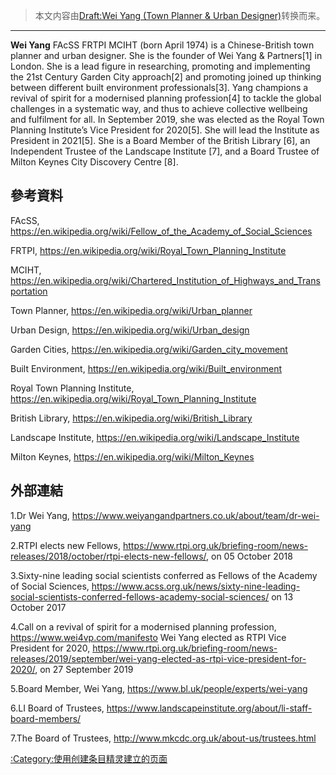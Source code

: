 > 本文内容由[Draft:Wei Yang \(Town Planner \& Urban Designer\)](https://zh.wikipedia.org/wiki/Draft:Wei_Yang_\(Town_Planner_\&_Urban_Designer\))转换而来。


-----

**Wei Yang** FAcSS FRTPI MCIHT (born April 1974) is a Chinese-British town planner and urban designer. She is the founder of Wei Yang & Partners\[1\] in London. She is a lead figure in researching, promoting and implementing the 21st Century Garden City approach\[2\] and promoting joined up thinking between different built environment professionals\[3\]. Yang champions a revival of spirit for a modernised planning profession\[4\] to tackle the global challenges in a systematic way, and thus to achieve collective wellbeing and fulfilment for all. In September 2019, she was elected as the Royal Town Planning Institute’s Vice President for 2020\[5\]. She will lead the Institute as President in 2021\[5\]. She is a Board Member of the British Library \[6\], an Independent Trustee of the Landscape Institute \[7\], and a Board Trustee of Milton Keynes City Discovery Centre \[8\].

## 參考資料

FAcSS, <https://en.wikipedia.org/wiki/Fellow_of_the_Academy_of_Social_Sciences>

FRTPI, <https://en.wikipedia.org/wiki/Royal_Town_Planning_Institute>

MCIHT, <https://en.wikipedia.org/wiki/Chartered_Institution_of_Highways_and_Transportation>

Town Planner, <https://en.wikipedia.org/wiki/Urban_planner>

Urban Design, <https://en.wikipedia.org/wiki/Urban_design>

Garden Cities, <https://en.wikipedia.org/wiki/Garden_city_movement>

Built Environment, <https://en.wikipedia.org/wiki/Built_environment>

Royal Town Planning Institute, <https://en.wikipedia.org/wiki/Royal_Town_Planning_Institute>

British Library, <https://en.wikipedia.org/wiki/British_Library>

Landscape Institute, <https://en.wikipedia.org/wiki/Landscape_Institute>

Milton Keynes, <https://en.wikipedia.org/wiki/Milton_Keynes>

## 外部連結

1.Dr Wei Yang, <https://www.weiyangandpartners.co.uk/about/team/dr-wei-yang>

2.RTPI elects new Fellows, <https://www.rtpi.org.uk/briefing-room/news-releases/2018/october/rtpi-elects-new-fellows/>, on 05 October 2018

3.Sixty-nine leading social scientists conferred as Fellows of the Academy of Social Sciences, <https://www.acss.org.uk/news/sixty-nine-leading-social-scientists-conferred-fellows-academy-social-sciences/> on 13 October 2017

4.Call on a revival of spirit for a modernised planning profession, <https://www.wei4vp.com/manifesto> Wei Yang elected as RTPI Vice President for 2020, <https://www.rtpi.org.uk/briefing-room/news-releases/2019/september/wei-yang-elected-as-rtpi-vice-president-for-2020/>, on 27 September 2019

5.Board Member, Wei Yang, <https://www.bl.uk/people/experts/wei-yang>

6.LI Board of Trustees, <https://www.landscapeinstitute.org/about/li-staff-board-members/>

7.The Board of Trustees, <http://www.mkcdc.org.uk/about-us/trustees.html>

[:Category:使用创建条目精灵建立的页面](https://zh.wikipedia.org/wiki/Category:使用创建条目精灵建立的页面 "wikilink")